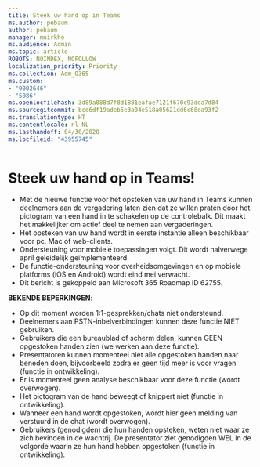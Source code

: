 ```yaml
---
title: Steek uw hand op in Teams
ms.author: pebaum
author: pebaum
manager: mnirkhe
ms.audience: Admin
ms.topic: article
ROBOTS: NOINDEX, NOFOLLOW
localization_priority: Priority
ms.collection: Adm_O365
ms.custom:
- "9002646"
- "5086"
ms.openlocfilehash: 3d89a088d7f8d1881eafae7121f670c93dda7d84
ms.sourcegitcommit: bcd6df19adeb5e3a04e518a05621dd6c68da93f2
ms.translationtype: HT
ms.contentlocale: nl-NL
ms.lasthandoff: 04/30/2020
ms.locfileid: "43955745"
---
```

# <a name="raise-your-hand-in-teams"></a>Steek uw hand op in Teams!

- Met de nieuwe functie voor het opsteken van uw hand in Teams kunnen deelnemers aan de vergadering laten zien dat ze willen praten door het pictogram van een hand in te schakelen op de controlebalk. Dit maakt het makkelijker om actief deel te nemen aan vergaderingen.
- Het opsteken van uw hand wordt in eerste instantie alleen beschikbaar voor pc, Mac of web-clients.
- Ondersteuning voor mobiele toepassingen volgt. Dit wordt halverwege april geleidelijk geïmplementeerd.
- De functie-ondersteuning voor overheidsomgevingen en op mobiele platforms (iOS en Android) wordt eind mei verwacht.
- Dit bericht is gekoppeld aan Microsoft 365 Roadmap ID 62755.

**BEKENDE BEPERKINGEN**:

- Op dit moment worden 1:1-gesprekken/chats niet ondersteund.
- Deelnemers aan PSTN-inbelverbindingen kunnen deze functie NIET gebruiken.
- Gebruikers die een bureaublad of scherm delen, kunnen GEEN opgestoken handen zien (we werken aan deze functie).
- Presentatoren kunnen momenteel niet alle opgestoken handen naar beneden doen, bijvoorbeeld zodra er geen tijd meer is voor vragen (functie in ontwikkeling).
- Er is momenteel geen analyse beschikbaar voor deze functie (wordt overwogen).
- Het pictogram van de hand beweegt of knippert niet (functie in ontwikkeling).
- Wanneer een hand wordt opgestoken, wordt hier geen melding van verstuurd in de chat (wordt overwogen).
- Gebruikers (genodigden) die hun handen opsteken, weten niet waar ze zich bevinden in de wachtrij. De presentator ziet genodigden WEL in de volgorde waarin ze hun hand hebben opgestoken (functie in ontwikkeling).
